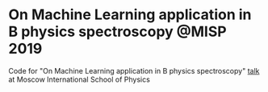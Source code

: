 # On Machine Learning application in B physics spectroscopy @MISP 2019
Code for "On Machine Learning application in B physics spectroscopy" [talk](https://mosphys.ru/indico/event/2/contributions/124/) at Moscow International School of Physics	
